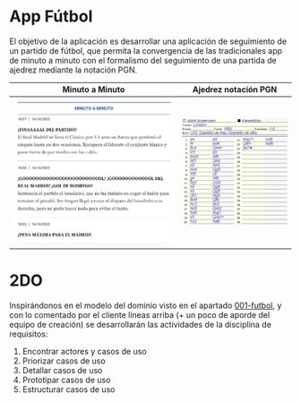 # App Fútbol

El objetivo de la aplicación es desarrollar una aplicación de seguimiento de un partido de fútbol, que permita la convergencia de las tradicionales app de minuto a minuto con el formalismo del seguimiento de una partida de ajedrez mediante la notación PGN.

|Minuto a Minuto|Ajedrez notación PGN
|-|-
|![](/images/minutoAMinuto.jpg)|![](/images/notacion_formato_pgn.png)

# 2DO

Inspirándonos en el modelo del dominio visto en el apartado [001-futbol](../001-futbol/readme.md), y con lo comentado por el cliente líneas arriba (+ un poco de aporde del equipo de creación) se desarrollarán las actividades de la disciplina de requisitos:

1. Encontrar actores y casos de uso
1. Priorizar casos de uso
1. Detallar casos de uso
1. Prototipar casos de uso
1. Estructurar casos de uso
